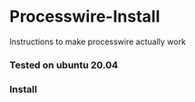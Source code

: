 # Processwire-Install
Instructions to make processwire actually work

### Tested on ubuntu 20.04 ###

### Install ###


